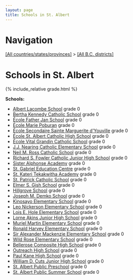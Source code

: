 ```yaml
---
layout: page
title: Schools in St. Albert
---
```

# Navigation

[[All countries/states/provinces]](../..) > [[All B.C. districts]](..)

# Schools in St. Albert

{% include_relative grade.html %}

**Schools:**

- [Albert Lacombe School](Albert_Lacombe_School.md) grade 0
- [Bertha Kennedy Catholic School](Bertha_Kennedy_Catholic_School.md) grade 0
- [École Father Jan School](École_Father_Jan_School.md) grade 0
- [École Marie Poburan](École_Marie_Poburan.md) grade 0
- [École Secondaire Sainte Marguerite d'Youville](École_Secondaire_Sainte_Marguerite_d'Youville.md) grade 0
- [École St. Albert Catholic High School](École_St._Albert_Catholic_High_School.md) grade 0
- [École Vital Grandin Catholic School](École_Vital_Grandin_Catholic_School.md) grade 0
- [J.J. Nearing Catholic Elementary School](J.J._Nearing_Catholic_Elementary_School.md) grade 0
- [Neil M. Ross Catholic School](Neil_M._Ross_Catholic_School.md) grade 0
- [Richard S. Fowler Catholic Junior High School](Richard_S._Fowler_Catholic_Junior_High_School.md) grade 0
- [Sister Alphonse Academy](Sister_Alphonse_Academy.md) grade 0
- [St. Gabriel Education Centre](St._Gabriel_Education_Centre.md) grade 0
- [St. Kateri Tekakwitha Academy](St._Kateri_Tekakwitha_Academy.md) grade 0
- [St. Patrick Catholic School](St._Patrick_Catholic_School.md) grade 0
- [Elmer S. Gish School](Elmer_S._Gish_School.md) grade 0
- [Hillgrove School](Hillgrove_School.md) grade 0
- [Joseph M. Demko School](Joseph_M._Demko_School.md) grade 0
- [Kinosayo Elementary School](Kinosayo_Elementary_School.md) grade 0
- [Leo Nickerson Elementary School](Leo_Nickerson_Elementary_School.md) grade 0
- [Lois E. Hole Elementary School](Lois_E._Hole_Elementary_School.md) grade 0
- [Lorne Akins Junior High School](Lorne_Akins_Junior_High_School.md) grade 0
- [Muriel Martin Elementary School](Muriel_Martin_Elementary_School.md) grade 0
- [Ronald Harvey Elementary School](Ronald_Harvey_Elementary_School.md) grade 0
- [Sir Alexander Mackenzie Elementary School](Sir_Alexander_Mackenzie_Elementary_School.md) grade 0
- [Wild Rose Elementary School](Wild_Rose_Elementary_School.md) grade 0
- [Bellerose Composite High School](Bellerose_Composite_High_School.md) grade 0
- [Outreach High School](Outreach_High_School.md) grade 0
- [Paul Kane High School](Paul_Kane_High_School.md) grade 0
- [William D. Cuts Junior High School](William_D._Cuts_Junior_High_School.md) grade 0
- [St. Albert Public Preschool](St._Albert_Public_Preschool.md) grade 0
- [St. Albert Public Summer School](St._Albert_Public_Summer_School.md) grade 0
